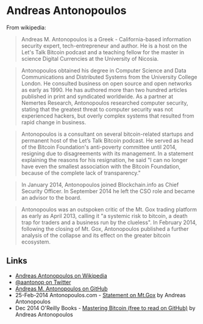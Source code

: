
# Andreas Antonopoulos

From wikipedia:

> Andreas M. Antonopoulos is a Greek - California-based information security expert, tech-entrepreneur and author. He is a host on the Let's Talk Bitcoin podcast and a teaching fellow for the master in science Digital Currencies at the University of Nicosia.

> Antonopoulos obtained his degree in Computer Science and Data Communications and Distributed Systems from the University College London. He consulted business on open source and open networks as early as 1990. He has authored more than two hundred articles published in print and syndicated worldwide. As a partner at Nemertes Research, Antonopoulos researched computer security, stating that the greatest threat to computer security was not experienced hackers, but overly complex systems that resulted from rapid change in business.

> Antonopoulos is a consultant on several bitcoin-related startups and permanent host of the Let’s Talk Bitcoin podcast. He served as head of the Bitcoin Foundation's anti-poverty committee until 2014, resigning due to disagreements with its management. In a statement explaining the reasons for his resignation, he said "I can no longer have even the smallest association with the Bitcoin Foundation, because of the complete lack of transparency."

> In January 2014, Antonopoulos joined Blockchain.info as Chief Security Officer. In September 2014 he left the CSO role and became an advisor to the board.

> Antonopoulos was an outspoken critic of the Mt. Gox trading platform as early as April 2013, calling it "a systemic risk to bitcoin, a death trap for traders and a business run by the clueless". In February 2014, following the closing of Mt. Gox, Antonopoulos published a further analysis of the collapse and its effect on the greater bitcoin ecosystem.

## Links

* [Andreas Antonopoulos on Wikipedia](https://en.wikipedia.org/wiki/Andreas_Antonopoulos)
* [@aantonop on Twitter](https://twitter.com/aantonop)
* [Andreas M. Antonopoulos on GitHub](https://github.com/aantonop)
* 25-Feb-2014 Antonopoulos.com - [Statement on Mt.Gox](https://antonopoulos.com/statement-on-mt-gox/) by Andreas Antonopoulos
* Dec 2014 O'Reilly Books - [Mastering Bitcoin (free to read on GitHub)](https://github.com/bitcoinbook/bitcoinbook) by Andreas Antonopoulos
